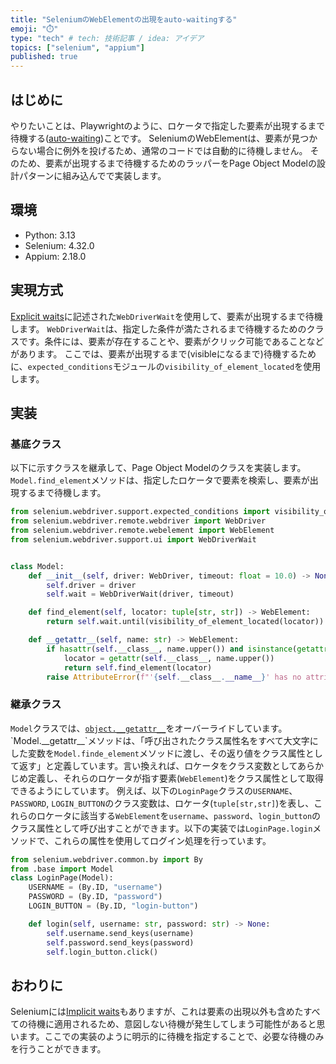 ```yaml
---
title: "SeleniumのWebElementの出現をauto-waitingする"
emoji: "⏱️"
type: "tech" # tech: 技術記事 / idea: アイデア
topics: ["selenium", "appium"]
published: true
---
```


## はじめに

やりたいことは、Playwrightのように、ロケータで指定した要素が出現するまで待機する([auto-waiting](https://playwright.dev/docs/actionability))ことです。
SeleniumのWebElementは、要素が見つからない場合に例外を投げるため、通常のコードでは自動的に待機しません。
そのため、要素が出現するまで待機するためのラッパーをPage Object Modelの設計パターンに組み込んでで実装します。

## 環境

- Python: 3.13
- Selenium: 4.32.0
- Appium: 2.18.0

## 実現方式

[Explicit waits](https://www.selenium.dev/documentation/webdriver/waits/#explicit-waits)に記述された`WebDriverWait`を使用して、要素が出現するまで待機します。
`WebDriverWait`は、指定した条件が満たされるまで待機するためのクラスです。条件には、要素が存在することや、要素がクリック可能であることなどがあります。
ここでは、要素が出現するまで(visibleになるまで)待機するために、`expected_conditions`モジュールの`visibility_of_element_located`を使用します。

## 実装

### 基底クラス

以下に示すクラスを継承して、Page Object Modelのクラスを実装します。
`Model.find_element`メソッドは、指定したロケータで要素を検索し、要素が出現するまで待機します。

```python:base.py
from selenium.webdriver.support.expected_conditions import visibility_of_element_located,
from selenium.webdriver.remote.webdriver import WebDriver
from selenium.webdriver.remote.webelement import WebElement
from selenium.webdriver.support.ui import WebDriverWait


class Model:
    def __init__(self, driver: WebDriver, timeout: float = 10.0) -> None:
        self.driver = driver
        self.wait = WebDriverWait(driver, timeout)

    def find_element(self, locator: tuple[str, str]) -> WebElement:
        return self.wait.until(visibility_of_element_located(locator))

    def __getattr__(self, name: str) -> WebElement:
        if hasattr(self.__class__, name.upper()) and isinstance(getattr(self.__class__, name.upper()), tuple[str, str]):
            locator = getattr(self.__class__, name.upper())
            return self.find_element(locator)
        raise AttributeError(f"'{self.__class__.__name__}' has no attribute '{name}'")
```

### 継承クラス

`Model`クラスでは、[`object.__getattr__`](https://docs.python.org/ja/3.13/reference/datamodel.html#object.__getattr__)をオーバーライドしています。
`Model.__getattr__`メソッドは、「呼び出されたクラス属性名をすべて大文字にした変数を`Model.finde_element`メソッドに渡し、その返り値をクラス属性として返す」と定義しています。言い換えれば、ロケータをクラス変数としてあらかじめ定義し、それらのロケータが指す要素(`WebElement`)をクラス属性として取得できるようにしています。
例えば、以下の`LoginPage`クラスの`USERNAME`、`PASSWORD`, `LOGIN_BUTTON`のクラス変数は、ロケータ(`tuple[str,str]`)を表し、これらのロケータに該当する`WebElement`を`username`、`password`、`login_button`のクラス属性として呼び出すことができます。以下の実装では`LoginPage.login`メソッドで、これらの属性を使用してログイン処理を行っています。

```python:login_page.py
from selenium.webdriver.common.by import By
from .base import Model
class LoginPage(Model):
    USERNAME = (By.ID, "username")
    PASSWORD = (By.ID, "password")
    LOGIN_BUTTON = (By.ID, "login-button")

    def login(self, username: str, password: str) -> None:
        self.username.send_keys(username)
        self.password.send_keys(password)
        self.login_button.click()
```

## おわりに

Seleniumには[Implicit waits](https://www.selenium.dev/documentation/webdriver/waits/#implicit-waits)もありますが、これは要素の出現以外も含めたすべての待機に適用されるため、意図しない待機が発生してしまう可能性があると思います。ここでの実装のように明示的に待機を指定することで、必要な待機のみを行うことができます。

<!-- qiita article id: c66fe152006b82f96064 -->
